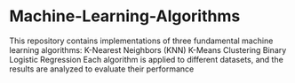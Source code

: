 # Machine-Learning-Algorithms
This repository contains implementations of three fundamental machine learning algorithms:      K-Nearest Neighbors (KNN)     K-Means Clustering     Binary Logistic Regression  Each algorithm is applied to different datasets, and the results are analyzed to evaluate their performance
